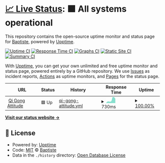 # [📈 Live Status](https://BapRx.github.io/upptime): <!--live status--> **🟩 All systems operational**

This repository contains the open-source uptime monitor and status page for [Baptiste](https://BapRx.github.io/upptime), powered by [Upptime](https://github.com/upptime/upptime).

[![Uptime CI](https://github.com/BapRx/upptime/workflows/Uptime%20CI/badge.svg)](https://github.com/BapRx/upptime/actions?query=workflow%3A%22Uptime+CI%22)
[![Response Time CI](https://github.com/BapRx/upptime/workflows/Response%20Time%20CI/badge.svg)](https://github.com/BapRx/upptime/actions?query=workflow%3A%22Response+Time+CI%22)
[![Graphs CI](https://github.com/BapRx/upptime/workflows/Graphs%20CI/badge.svg)](https://github.com/BapRx/upptime/actions?query=workflow%3A%22Graphs+CI%22)
[![Static Site CI](https://github.com/BapRx/upptime/workflows/Static%20Site%20CI/badge.svg)](https://github.com/BapRx/upptime/actions?query=workflow%3A%22Static+Site+CI%22)
[![Summary CI](https://github.com/BapRx/upptime/workflows/Summary%20CI/badge.svg)](https://github.com/BapRx/upptime/actions?query=workflow%3A%22Summary+CI%22)

With [Upptime](https://upptime.js.org), you can get your own unlimited and free uptime monitor and status page, powered entirely by a GitHub repository. We use [Issues](https://github.com/BapRx/upptime/issues) as incident reports, [Actions](https://github.com/BapRx/upptime/actions) as uptime monitors, and [Pages](https://BapRx.github.io/upptime) for the status page.

<!--start: status pages-->
<!-- This summary is generated by Upptime (https://github.com/upptime/upptime) -->
<!-- Do not edit this manually, your changes will be overwritten -->
<!-- prettier-ignore -->
| URL | Status | History | Response Time | Uptime |
| --- | ------ | ------- | ------------- | ------ |
| <img alt="" src="https://favicons.githubusercontent.com/www.qigong-tuina-sallanches.fr" height="13"> [Qi Gong Attitude](https://www.qigong-tuina-sallanches.fr) | 🟩 Up | [qi-gong-attitude.yml](https://github.com/BapRx/upptime/commits/HEAD/history/qi-gong-attitude.yml) | <details><summary><img alt="Response time graph" src="./graphs/qi-gong-attitude/response-time-week.png" height="20"> 730ms</summary><br><a href="https://BapRx.github.io/upptime/history/qi-gong-attitude"><img alt="Response time 908" src="https://img.shields.io/endpoint?url=https%3A%2F%2Fraw.githubusercontent.com%2FBapRx%2Fupptime%2FHEAD%2Fapi%2Fqi-gong-attitude%2Fresponse-time.json"></a><br><a href="https://BapRx.github.io/upptime/history/qi-gong-attitude"><img alt="24-hour response time 958" src="https://img.shields.io/endpoint?url=https%3A%2F%2Fraw.githubusercontent.com%2FBapRx%2Fupptime%2FHEAD%2Fapi%2Fqi-gong-attitude%2Fresponse-time-day.json"></a><br><a href="https://BapRx.github.io/upptime/history/qi-gong-attitude"><img alt="7-day response time 730" src="https://img.shields.io/endpoint?url=https%3A%2F%2Fraw.githubusercontent.com%2FBapRx%2Fupptime%2FHEAD%2Fapi%2Fqi-gong-attitude%2Fresponse-time-week.json"></a><br><a href="https://BapRx.github.io/upptime/history/qi-gong-attitude"><img alt="30-day response time 659" src="https://img.shields.io/endpoint?url=https%3A%2F%2Fraw.githubusercontent.com%2FBapRx%2Fupptime%2FHEAD%2Fapi%2Fqi-gong-attitude%2Fresponse-time-month.json"></a><br><a href="https://BapRx.github.io/upptime/history/qi-gong-attitude"><img alt="1-year response time 908" src="https://img.shields.io/endpoint?url=https%3A%2F%2Fraw.githubusercontent.com%2FBapRx%2Fupptime%2FHEAD%2Fapi%2Fqi-gong-attitude%2Fresponse-time-year.json"></a></details> | <details><summary><a href="https://BapRx.github.io/upptime/history/qi-gong-attitude">100.00%</a></summary><a href="https://BapRx.github.io/upptime/history/qi-gong-attitude"><img alt="All-time uptime 100.00%" src="https://img.shields.io/endpoint?url=https%3A%2F%2Fraw.githubusercontent.com%2FBapRx%2Fupptime%2FHEAD%2Fapi%2Fqi-gong-attitude%2Fuptime.json"></a><br><a href="https://BapRx.github.io/upptime/history/qi-gong-attitude"><img alt="24-hour uptime 100.00%" src="https://img.shields.io/endpoint?url=https%3A%2F%2Fraw.githubusercontent.com%2FBapRx%2Fupptime%2FHEAD%2Fapi%2Fqi-gong-attitude%2Fuptime-day.json"></a><br><a href="https://BapRx.github.io/upptime/history/qi-gong-attitude"><img alt="7-day uptime 100.00%" src="https://img.shields.io/endpoint?url=https%3A%2F%2Fraw.githubusercontent.com%2FBapRx%2Fupptime%2FHEAD%2Fapi%2Fqi-gong-attitude%2Fuptime-week.json"></a><br><a href="https://BapRx.github.io/upptime/history/qi-gong-attitude"><img alt="30-day uptime 100.00%" src="https://img.shields.io/endpoint?url=https%3A%2F%2Fraw.githubusercontent.com%2FBapRx%2Fupptime%2FHEAD%2Fapi%2Fqi-gong-attitude%2Fuptime-month.json"></a><br><a href="https://BapRx.github.io/upptime/history/qi-gong-attitude"><img alt="1-year uptime 100.00%" src="https://img.shields.io/endpoint?url=https%3A%2F%2Fraw.githubusercontent.com%2FBapRx%2Fupptime%2FHEAD%2Fapi%2Fqi-gong-attitude%2Fuptime-year.json"></a></details>

<!--end: status pages-->

[**Visit our status website →**](https://BapRx.github.io/upptime)

## 📄 License

- Powered by: [Upptime](https://github.com/upptime/upptime)
- Code: [MIT](./LICENSE) © [Baptiste](https://BapRx.github.io/upptime)
- Data in the `./history` directory: [Open Database License](https://opendatacommons.org/licenses/odbl/1-0/)
